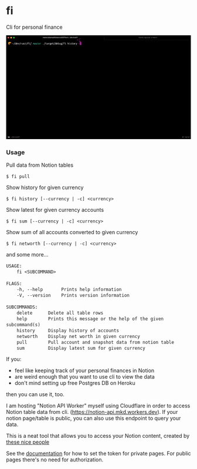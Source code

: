 # fi

Cli for personal finance

![fi history](./assets/history.gif)


### Usage

Pull data from Notion tables
```
$ fi pull
```

Show history for given currency
```
$ fi history [--currency | -c] <currency>
```

Show latest for given currency accounts
```
$ fi sum [--currency | -c] <currency>
```

Show sum of all accounts converted to given currency
```
$ fi networth [--currency | -c] <currency>
```

and some more…

```
USAGE:
    fi <SUBCOMMAND>

FLAGS:
    -h, --help       Prints help information
    -V, --version    Prints version information

SUBCOMMANDS:
    delete      Delete all table rows
    help        Prints this message or the help of the given subcommand(s)
    history     Display history of accounts
    networth    Display net worth in given currency
    pull        Pull account and snapshot data from notion table
    sum         Display latest sum for given currency
```

If you:

- feel like keeping track of your personal finances in Notion
- are weird enough that you want to use cli to view the data
- don't mind setting up free Postgres DB on Heroku

then you can use it, too.


I am hosting "Notion API Worker" myself using Cloudflare in order to access Notion table data from cli. (https://notion-api.mkd.workers.dev).
If your notion page/table is public, you can also use this endpoint to query your data.

This is a neat tool that allows you to access your Notion content, created by [these nice people](https://github.com/splitbee/notion-api-worker)

See the [documentation](https://github.com/splitbee/notion-api-worker#authentication-for-private-pages) for how to set the token for private pages. For public pages there's no need for authorization.
